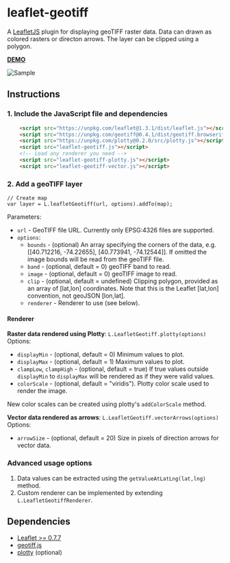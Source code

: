 # leaflet-geotiff
A [LeafletJS](http://www.leafletjs.com) plugin for displaying geoTIFF raster data.  Data can drawn as colored rasters or directon arrows.  The layer can be clipped using a polygon.

**[DEMO](https://stuartmatthews.github.io/leaflet-geotiff/)**

![Sample](https://stuartmatthews.github.io/leaflet-geotiff/example.png)

## Instructions

### 1. Include the JavaScript file and dependencies
```html
    <script src="https://unpkg.com/leaflet@1.3.1/dist/leaflet.js"></script>
    <script src="https://unpkg.com/geotiff@0.4.1/dist/geotiff.browserify.js"></script>
    <script src="https://unpkg.com/plotty@0.2.0/src/plotty.js"></script>
    <script src="leaflet-geotiff.js"></script>
    <!-- Load any renderer you need -->
    <script src="leaflet-geotiff-plotty.js"></script>
    <script src="leaflet-geotiff-vector.js"></script>
```

### 2. Add a geoTIFF layer
```
// Create map
var layer = L.leafletGeotiff(url, options).addTo(map);
```

Parameters:
  * `url` - GeoTIFF file URL.  Currently only EPSG:4326 files are supported.
  * `options`:
    * `bounds` - (optional) An array specifying the corners of the data, e.g. [[40.712216, -74.22655], [40.773941, -74.12544]].  If omitted the image bounds will be read from the geoTIFF file.
    * `band` - (optional, default = 0) geoTIFF band to read.
    * `image` - (optional, default = 0) geoTIFF image to read.
    * `clip` - (optional, default = undefined) Clipping polygon, provided as an array of [lat,lon] coordinates.  Note that this is the Leaflet [lat,lon] convention, not geoJSON [lon,lat].
    * `renderer` - Renderer to use (see below).

#### Renderer

**Raster data rendered using Plotty**: `L.LeafletGeotiff.plotty(options)`
Options:
- `displayMin` - (optional, default = 0) Minimum values to plot.
- `displayMax` - (optional, default = 1) Maximum values to plot.
- `clampLow`, `clampHigh` - (optional, default = true) If true values outside `displayMin` to `displayMax` will be rendered as if they were valid values.
- `colorScale` - (optional, default = "viridis").  Plotty color scale used to render the image.

New color scales can be created using plotty's `addColorScale` method.

**Vector data rendered as arrows**: `L.LeafletGeotiff.vectorArrows(options)` 
  Options:

  - `arrowSize` - (optional, default = 20) Size in pixels of direction arrows for vector data.

### Advanced usage options
1. Data values can be extracted using the `getValueAtLatLng(lat,lng)` method.
2. Custom renderer can be implemented by extending `L.LeafletGeotiffRenderer`.

## Dependencies

  * [Leaflet >= 0.7.7](http://leafletjs.com)
* [geotiff.js](https://github.com/constantinius/geotiff.js)
* [plotty](https://github.com/santilland/plotty) (optional)
